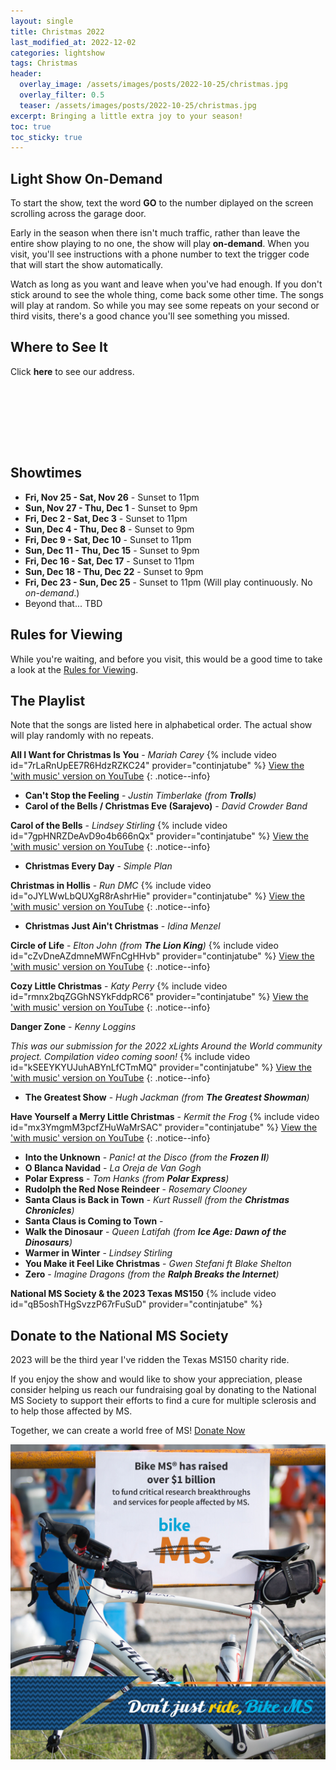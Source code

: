 ```yaml
---
layout: single
title: Christmas 2022
last_modified_at: 2022-12-02
categories: lightshow
tags: Christmas
header:
  overlay_image: /assets/images/posts/2022-10-25/christmas.jpg
  overlay_filter: 0.5
  teaser: /assets/images/posts/2022-10-25/christmas.jpg
excerpt: Bringing a little extra joy to your season!
toc: true
toc_sticky: true
---
```


## Light Show On-Demand

To start the show, text the word <b>GO</b> to the number diplayed on the screen scrolling across the garage door.

Early in the season when there isn't much traffic, rather than leave the entire show playing to no one, the show will play <b>on-demand</b>. When you visit, you'll see instructions with a phone number to text the trigger code that will start the show automatically. 

Watch as long as you want and leave when you've had enough. If you don't stick around to see the whole thing, come back some other time. The songs will play at random. So while you may see some repeats on your second or third visits, there's a good chance you'll see something you missed.

## Where to See It

Click <b><a onclick="document.getElementById('imgAddress').style.visibility='visible';">here</a></b> to see our address.

<img id="imgAddress" src="/assets/images/addresspic.png" style="visibility: hidden">

## Showtimes

* **Fri, Nov 25 - Sat, Nov 26** - Sunset to 11pm
* **Sun, Nov 27 - Thu, Dec 1** - Sunset to 9pm
* **Fri, Dec 2 - Sat, Dec 3** - Sunset to 11pm
* **Sun, Dec 4 - Thu, Dec 8** - Sunset to 9pm
* **Fri, Dec 9 - Sat, Dec 10** - Sunset to 11pm
* **Sun, Dec 11 - Thu, Dec 15** - Sunset to 9pm
* **Fri, Dec 16 - Sat, Dec 17** - Sunset to 11pm
* **Sun, Dec 18 - Thu, Dec 22** - Sunset to 9pm
* **Fri, Dec 23 - Sun, Dec 25** - Sunset to 11pm (Will play continuously. No *on-demand*.)
* Beyond that... TBD

## Rules for Viewing

While you're waiting, and before you visit, this would be a good time to take a look at the <a href="/lightshow/the_rules/">Rules for Viewing</a>.

## The Playlist
Note that the songs are listed here in alphabetical order. The actual show will play randomly with no repeats.

**All I Want for Christmas Is You** - *Mariah Carey*
{% include video id="7rLaRnUpEE7R6HdzRZKC24" provider="continjatube" %}
[View the 'with music' version on YouTube](https://youtu.be/Sm5JQn4hTv4)
{: .notice--info}

* **Can't Stop the Feeling** - *Justin Timberlake (from **Trolls**)*
* **Carol of the Bells / Christmas Eve (Sarajevo)** - *David Crowder Band*

**Carol of the Bells** - *Lindsey Stirling*
{% include video id="7gpHNRZDeAvD9o4b666nQx" provider="continjatube" %}
[View the 'with music' version on YouTube](https://youtu.be/Fi06gKeqoGY)
{: .notice--info}


* **Christmas Every Day** - *Simple Plan*

**Christmas in Hollis** - *Run DMC*
{% include video id="oJYLWwLbQUXgR8rAshrHie" provider="continjatube" %}
[View the 'with music' version on YouTube](https://youtu.be/ig84VReq0oU)
{: .notice--info}

* **Christmas Just Ain't Christmas** - *Idina Menzel*

**Circle of Life** - *Elton John (from **The Lion King**)*
{% include video id="cZvDneAZdmneMWFnCgHHvb" provider="continjatube" %}
[View the 'with music' version on YouTube](https://youtu.be/_PZyKfrwDwE)
{: .notice--info}

**Cozy Little Christmas** - *Katy Perry*
{% include video id="rmnx2bqZGGhNSYkFddpRC6" provider="continjatube" %}
[View the 'with music' version on YouTube](https://youtu.be/APvK6sUjJb0)
{: .notice--info}

**Danger Zone** - *Kenny Loggins*

*This was our submission for the 2022 xLights Around the World community project. Compilation video coming soon!*
{% include video id="kSEEYKYUJuhABYnLfCTmMQ" provider="continjatube" %}
[View the 'with music' version on YouTube](https://youtu.be/_8wpxYJwQC4)
{: .notice--info}

* **The Greatest Show** - *Hugh Jackman (from **The Greatest Showman**)*

**Have Yourself a Merry Little Christmas** - *Kermit the Frog*
{% include video id="mx3YmgmM3pcfZHuWaMrSAC" provider="continjatube" %}
[View the 'with music' version on YouTube](https://youtu.be/0ai-95D-X_c)
{: .notice--info}

* **Into the Unknown** - *Panic! at the Disco (from the **Frozen II**)*
* **O Blanca Navidad** - *La Oreja de Van Gogh*
* **Polar Express** - *Tom Hanks (from **Polar Express**)*
* **Rudolph the Red Nose Reindeer** - *Rosemary Clooney*
* **Santa Claus is Back in Town** - *Kurt Russell (from the **Christmas Chronicles**)*
* **Santa Claus is Coming to Town** - 
* **Walk the Dinosaur** - *Queen Latifah (from **Ice Age: Dawn of the Dinosaurs**)*
* **Warmer in Winter** - *Lindsey Stirling*
* **You Make it Feel Like Christmas** - *Gwen Stefani ft Blake Shelton*
* **Zero** - *Imagine Dragons (from the **Ralph Breaks the Internet**)*

**National MS Society & the 2023 Texas MS150**
{% include video id="qB5oshTHgSvzzP67rFuSuD" provider="continjatube" %}

## Donate to the National MS Society

2023 will be the third year I've ridden the Texas MS150 charity ride.

If you enjoy the show and would like to show your appreciation, please consider helping us reach our fundraising goal by donating to the National MS Society to support their efforts to find a cure for multiple sclerosis and to help those affected by MS. 

Together, we can create a world free of MS! [Donate Now](https://mssociety.donordrive.com/participant/chadgoode)

![National MS Society - BikeMS](/assets/images/splash/social_awareness_dont-just-ride-C.jpg)


